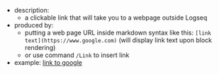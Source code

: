 - description:
  - a clickable link that will take you to a webpage outside Logseq
- produced by:
  - putting a web page URL inside markdown syntax like this: `[link text](https://www.google.com)` (will display link text upon block rendering)
  - or use command `/Link` to insert link
- example: [link to google](https://www.google.com)